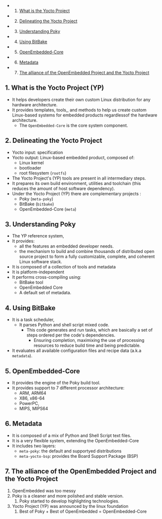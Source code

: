 <!-- vscode-markdown-toc -->
* 1. [What is the Yocto Project](#WhatistheYoctoProject)
* 2. [Delineating the Yocto Project](#DelineatingtheYoctoProject)
* 3. [Understanding Poky](#UnderstandingPoky)
* 4. [Using BitBake](#UsingBitBake)
* 5. [OpenEmbedded-Core](#OpenEmbedded-Core)
* 6. [Metadata](#Metadata)
* 7. [The alliance of the OpenEmbedded Project and the Yocto Project](#TheallianceoftheOpenEmbeddedProjectandtheYoctoProject)

<!-- vscode-markdown-toc-config
	numbering=true
	autoSave=true
	/vscode-markdown-toc-config -->
<!-- /vscode-markdown-toc -->

##  1. <a name='WhatistheYoctoProject'></a>What is the Yocto Project (YP)

- It helps developers create their own custom Linux distribution for any hardware architecture.
- It provides templates, tools,, and methods to help us create custom Linux-based systems for embedded products regardlessof the hardware architecture.
  - The `OpenEmbedded-Core` is the core system component. 

##  2. <a name='DelineatingtheYoctoProject'></a>Delineating the Yocto Project
 - Yocto input: specification
 - Yocto output: Linux-based embedded product, composed of:
   - Linux kernel
   - bootloader
   - root filesystem (`rootfs`)
 - The Yocto Project's (YP) tools are present in all intermediary steps.
 - It prepares its own build environment, utilities and toolchain (this reduces the amount of host software dependency).
- Under the Yocto Project (YP) there are complementary projects :
  - Poky (`meta-poky`)
  - BitBake (`bitbake`)
  - OpenEmbedded-Core (`meta`)
	
##  3. <a name='UnderstandingPoky'></a>Understanding Poky
- The YP reference system, 
- It provides:
  - all the features an embedded developer needs.
  - the mechanism to build and combine thousands of distributed open source project to form a fully customizable, complete, and coherent Linux software stack.
- It is composed of a collection of tools and metadata
- It is platform-independent
- It performs cross-compiling using:
  - BitBake tool
  - OpenEmbedded Core
  - A default set of metadata.

##  4. <a name='UsingBitBake'></a>Using BitBake
- It is a task scheduler, 
  - It parses Python and shell script mixed code.
    - This code generates and run tasks, which are basically a set of steps ordered per the code's dependencies.
      - Ensuring completion, maximixing the use of processing resources to reduce build time and being predictable.
- It evaluates all available configuration files and recipe data (a.k.a `metadata`).

##  5. <a name='OpenEmbedded-Core'></a>OpenEmbedded-Core
- It provides the engine of the Poky build tool.
- It provides support to 7 different processor architecture:
  - ARM, ARM64
  - X86, x86-64
  - PowerPC, 
  - MIPS, MIPS64

##  6. <a name='Metadata'></a>Metadata
- It is composed of a mix of Python and Shell Script text files.
- It is a very flexible system, extending the OpenEmbedded-Core
- It includes two layers:
  - `meta-poky`: the default and supportyed distributions
  - `meta-yocto-bsp`: provides the Board Support Package (BSP)


##  7. <a name='TheallianceoftheOpenEmbeddedProjectandtheYoctoProject'></a>The alliance of the OpenEmbedded Project and the Yocto Project

1. OpenEmbedded was too messy
2. Poky is a cleaner and more polished and stable version.
   1. Poky started to develop highlighting technologies.
3. Yocto Project (YP) was announced by the linux foundation
   1. Best of Poky + Best of OpenEmbedded = OpenEmbedded-Core
